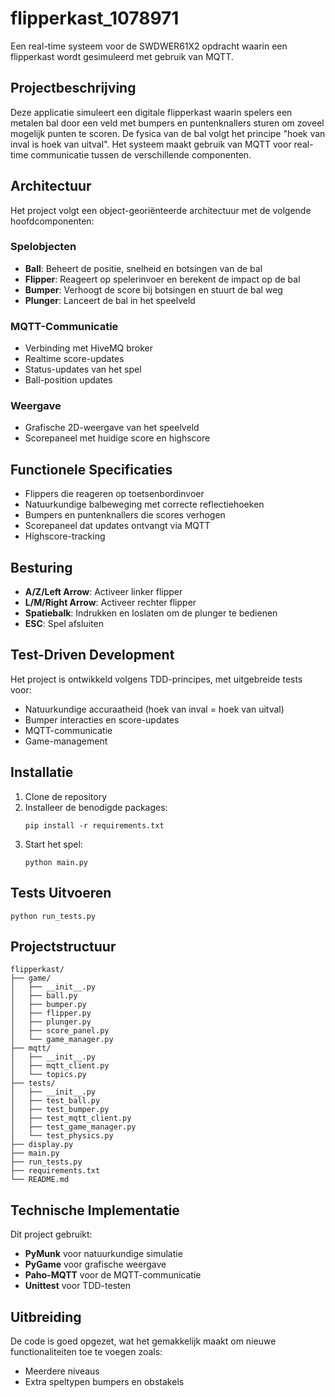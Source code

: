 # flipperkast_1078971


Een real-time systeem voor de SWDWER61X2 opdracht waarin een flipperkast wordt gesimuleerd met gebruik van MQTT.

## Projectbeschrijving

Deze applicatie simuleert een digitale flipperkast waarin spelers een metalen bal door een veld met bumpers en puntenknallers sturen om zoveel mogelijk punten te scoren. De fysica van de bal volgt het principe "hoek van inval is hoek van uitval". Het systeem maakt gebruik van MQTT voor real-time communicatie tussen de verschillende componenten.

## Architectuur

Het project volgt een object-georiënteerde architectuur met de volgende hoofdcomponenten:

### Spelobjecten
- **Ball**: Beheert de positie, snelheid en botsingen van de bal
- **Flipper**: Reageert op spelerinvoer en berekent de impact op de bal
- **Bumper**: Verhoogt de score bij botsingen en stuurt de bal weg
- **Plunger**: Lanceert de bal in het speelveld

### MQTT-Communicatie
- Verbinding met HiveMQ broker
- Realtime score-updates
- Status-updates van het spel
- Ball-position updates

### Weergave
- Grafische 2D-weergave van het speelveld
- Scorepaneel met huidige score en highscore

## Functionele Specificaties

- Flippers die reageren op toetsenbordinvoer
- Natuurkundige balbeweging met correcte reflectiehoeken
- Bumpers en puntenknallers die scores verhogen
- Scorepaneel dat updates ontvangt via MQTT
- Highscore-tracking

## Besturing

- **A/Z/Left Arrow**: Activeer linker flipper
- **L/M/Right Arrow**: Activeer rechter flipper
- **Spatiebalk**: Indrukken en loslaten om de plunger te bedienen
- **ESC**: Spel afsluiten

## Test-Driven Development

Het project is ontwikkeld volgens TDD-principes, met uitgebreide tests voor:
- Natuurkundige accuraatheid (hoek van inval = hoek van uitval)
- Bumper interacties en score-updates
- MQTT-communicatie
- Game-management

## Installatie

1. Clone de repository
2. Installeer de benodigde packages:
   ```
   pip install -r requirements.txt
   ```
3. Start het spel:
   ```
   python main.py
   ```

## Tests Uitvoeren

```
python run_tests.py
```

## Projectstructuur

```
flipperkast/
├── game/
│   ├── __init__.py
│   ├── ball.py
│   ├── bumper.py
│   ├── flipper.py
│   ├── plunger.py
│   ├── score_panel.py
│   └── game_manager.py
├── mqtt/
│   ├── __init__.py
│   ├── mqtt_client.py
│   └── topics.py
├── tests/
│   ├── __init__.py
│   ├── test_ball.py
│   ├── test_bumper.py
│   ├── test_mqtt_client.py
│   ├── test_game_manager.py
│   └── test_physics.py
├── display.py
├── main.py
├── run_tests.py
├── requirements.txt
└── README.md
```

## Technische Implementatie

Dit project gebruikt:
- **PyMunk** voor natuurkundige simulatie
- **PyGame** voor grafische weergave
- **Paho-MQTT** voor de MQTT-communicatie
- **Unittest** voor TDD-testen

## Uitbreiding

De code is goed opgezet, wat het gemakkelijk maakt om nieuwe functionaliteiten toe te voegen zoals:
- Meerdere niveaus
- Extra speltypen bumpers en obstakels